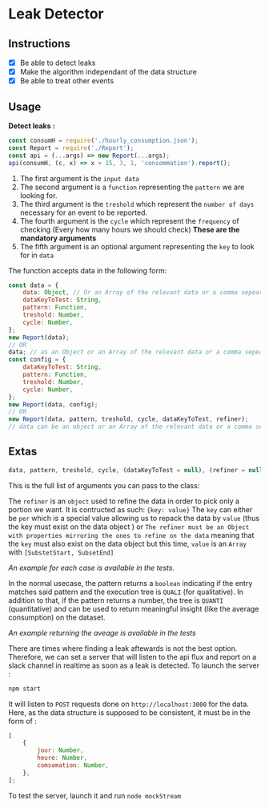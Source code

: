 # Leak Detector

## Instructions

-   [x] Be able to detect leaks
-   [x] Make the algorithm independant of the data structure
-   [x] Be able to treat other events

## Usage

**Detect leaks :**

```js
const consumH = require('./hourly_consumption.json');
const Report = require('./Report');
const api = (...args) => new Report(...args);
api(consumH, (c, x) => x > 15, 3, 1, 'consommation').report();
```

1.  The first argument is the `input data`
2.  The second argument is a `function` representing the `pattern` we are looking for.
3.  The third argument is the `treshold` which represent the `number of days` necessary for an event to be reported.
4.  The fourth argument is the `cycle` which represent the `frequency` of checking (Every how many hours we should check)
    **These are the mandatory arguments**
5.  The fifth argument is an optional argument representing the `key` to look for in `data`

The function accepts data in the following form:

```js
const data = {
    data: Object, // Or an Array of the relevant data or a comma sepearted string of the values
    dataKeyToTest: String,
    pattern: Function,
    treshold: Number,
    cycle: Number,
};
new Report(data);
// OR
data; // as an Object or an Array of the relevant data or a comma sepearted string of the values;
const config = {
    dataKeyToTest: String,
    pattern: Function,
    treshold: Number,
    cycle: Number,
};
new Report(data, config);
// OR
new Report(data, pattern, treshold, cycle, dataKeyToTest, refiner);
// data can be an object or an Array of the relevant data or a comma sepearted string of the values
```

## Extas

```js
data, pattern, treshold, cycle, (dataKeyToTest = null), (refiner = null), (subset = null);
```

This is the full list of arguments you can pass to the class:

The `refiner` is an `object` used to refine the data in order to pick only a portion we want. It is contructed as such: `{key: value}`
The `key` can either be `per` which is a special value allowing us to repack the data by `value` (thus the key must exist on the data object ) or `The refiner must be an Object with properties mirroring the ones to refine on the data` meaning that the `key` must also exist on the data object but this time, `value` is an `Array` with `[SubstetStart, SubsetEnd]`

_An example for each case is available in the tests._

In the normal usecase, the pattern returns a `boolean` indicating if the entry matches said pattern and the execution tree is `QUALI` (for qualitative). In addition to that, if the pattern returns a number, the tree is `QUANTI` (quantitative) and can be used to return meaningful insight (like the average consumption) on the dataset.

_An example returning the aveage is available in the tests_

There are times where finding a leak aftewards is not the best option. Therefore, we can set a server that will listen to the api flux and report on a slack channel in realtime as soon as a leak is detected.
To launch the server :

```bash
npm start
```

It will listen to `POST` requests done on `http://localhost:3000` for the data. Here, as the data structure is supposed to be consistent, it must be in the form of :

```js
[
    {
        jour: Number,
        heure: Number,
        comsomation: Number,
    },
];
```

To test the server, launch it and run `node mockStream`
